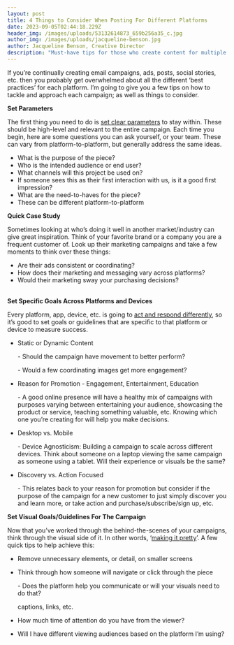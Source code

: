 ```yaml
---
layout: post
title: 4 Things to Consider When Posting For Different Platforms
date: 2023-09-05T02:44:18.229Z
header_img: /images/uploads/53132614873_659b256a35_c.jpg
author_img: /images/uploads/jacqueline-benson.jpg
author: Jacqueline Benson, Creative Director
description: "Must-have tips for those who create content for multiple channels. "
---
```

<!--StartFragment-->

If you’re continually creating email campaigns, ads, posts, social stories, etc. then you probably get overwhelmed about all the different ‘best practices’ for each platform. I’m going to give you a few tips on how to tackle and approach each campaign; as well as things to consider. 

**Set Parameters**

The first thing you need to do is [set clear parameters](https://www.orientation.agency/insights/setting-smart-goals-for-media-campaigns#:~:text=Determine%20what%20exactly%20your%20marketing,data%2Fbudget%20taken%20into%20consideration.) to stay within. These should be high-level and relevant to the entire campaign. Each time you begin, here are some questions you can ask yourself, or your team. These can vary from platform-to-platform, but generally address the same ideas.

* What is the purpose of the piece?
* Who is the intended audience or end user?
* What channels will this project be used on?
* If someone sees this as their first interaction with us, is it a good first impression?
* What are the need-to-haves for the piece?
* These can be different platform-to-platform



**Quick Case Study**

Sometimes looking at who’s doing it well in another market/industry can give great inspiration. Think of your favorite brand or a company you are a frequent customer of. Look up their marketing campaigns and take a few moments to think over these things:

* Are their ads consistent or coordinating?
* How does their marketing and messaging vary across platforms?
* Would their marketing sway your purchasing decisions?

**\
Set Specific Goals Across Platforms and Devices** 

Every platform, app, device, etc. is going to [act and respond differently](https://kjpcreative.com/what-are-the-differences-between-the-big-social-media-platforms/), so it’s good to set goals or guidelines that are specific to that platform or device to measure success. 

* Static or Dynamic Content

  \- Should the campaign have movement to better perform? 

  \- Would a few coordinating images get more engagement? 
* Reason for Promotion - Engagement, Entertainment, Education

  \- A good online presence will have a healthy mix of campaigns with purposes varying between entertaining your audience, showcasing the product or service, teaching something valuable, etc. Knowing which one you’re creating for will help you make decisions.   
* Desktop vs. Mobile

  \- Device Agnosticism: Building a campaign to scale across different devices. Think about someone on a laptop viewing the same campaign as someone using a tablet. Will their experience or visuals be the same? 
* Discovery vs. Action Focused 

  \-﻿ This relates back to your reason for promotion but consider if the purpose of the campaign for a new customer to just simply discover you and learn more, or take action and purchase/subscribe/sign up, etc.

**Set Visual Goals/Guidelines For The Campaign**

Now that you’ve worked through the behind-the-scenes of your campaigns, think through the visual side of it. In other words, ‘[making it pretty](https://www.awesomeinc.org/blog/spotting-bad-design-how-to-avoid-it)’. A few quick tips to help achieve this:

* Remove unnecessary elements, or detail, on smaller screens
* Think through how someone will navigate or click through the piece

  \- Does the platform help you communicate or will your visuals need to do that?

   
  captions, links, etc. 
* How much time of attention do you have from the viewer?
* Will I have different viewing audiences based on the platform I’m using?

<!--EndFragment-->